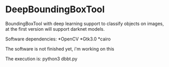 # DeepBoundingBoxTool
BoundingBoxTool with deep learning support to classify objects on images, at the first version will support darknet models.

Software dependencies:
*OpenCV
*Gtk3.0
*cairo

The software is not finished yet, i'm working on this

The execution is:
python3 dbbt.py
